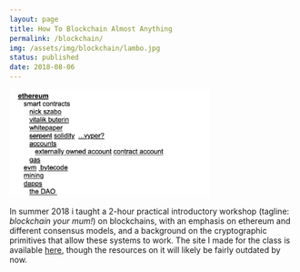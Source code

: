```yaml
---
layout: page
title: How To Blockchain Almost Anything
permalink: /blockchain/
img: /assets/img/blockchain/lambo.jpg
status: published
date: 2018-08-06
---
```


<img src="/assets/img/blockchain/website-screenshot.png" width="70%" />

In summer 2018 i taught a 2-hour practical introductory workshop (tagline: *blockchain your mum!*) on blockchains, with an emphasis on ethereum and different consensus models, and a background on the cryptographic primitives that allow these systems to work. The site I made for the class is available [here](https://agnescameron.github.io/how-to-blockchain-almost-anything/index.html), though the resources on it will likely be fairly outdated by now.